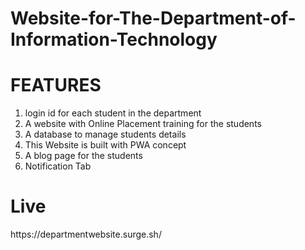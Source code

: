 # Website-for-The-Department-of-Information-Technology
<h1>FEATURES</h1>
<ol>
<li>login id for each student in the department</li>
<li>A website with Online Placement training for the students</li>
<li>A database to manage students details</li>
<li>This Website is built with PWA concept</li>
<li>A blog page for the students</li>
<li>Notification Tab</li>
 </ol>
 
<h1>Live</h1>https://departmentwebsite.surge.sh/
  
